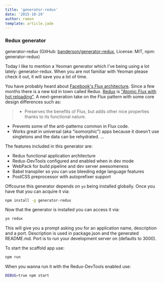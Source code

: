 ```yaml
---
title: 'generator-redux'
date: '2015-10-29'
author: ramon
template: article.jade
---
```


### Redux generator

generator-redux (GitHub: [banderson/generator-redux](https://github.com/banderson/generator-redux), License: MIT, npm: generator-redux)

Today I like to mention a Yeoman generator which I've being using a lot lately: generator-redux.
When you are not familiar with Yeoman please check it out, it will save you a lot of time.

You have probably heard about [Facebook's Flux architecture](facebook.github.io/flux/). Since a few months there is a new kid in town called Redux.
[Redux](https://github.com/rackt/redux) is ["Atomic Flux with hot reloading"](http://youtube.com/watch?v=xsSnOQynTHs). A next-generation take on the Flux pattern with some core design differences such as:
> - Preserves the benefits of Flux, but adds other nice properties thanks to its functional nature.
- Prevents some of the anti-patterns common in Flux code.
- Works great in universal (aka "isomorphic") apps because it doesn't use singletons and the data can be rehydrated. ...

The features included in this generator are:

- Redux functional application architecture
- Redux-DevTools configured and enabled when in dev mode
- WebPack for build pipeline and dev server awesomeness
- Babel transpiler so you can use bleeding edge language features
- PostCSS preprocessor with autoprefixer support

Offcourse this generator depends on `yo` being installed globally. Once you have that you can acquire it via:

```bash
npm install -g generator-redux
```
Now that the generator is installed you can access it via:
```bash
yo redux
```
This will give you a prompt asking you for an application name, description and a port.
Description is used in package.json and the generated README.md.
Port is to run your development server on (defaults to 3000).

To start the scaffold app use:
```bash
npm run
```
When you wanna run it with the Redux-DevTools enabled use:
```bash
DEBUG=true npm start
```

